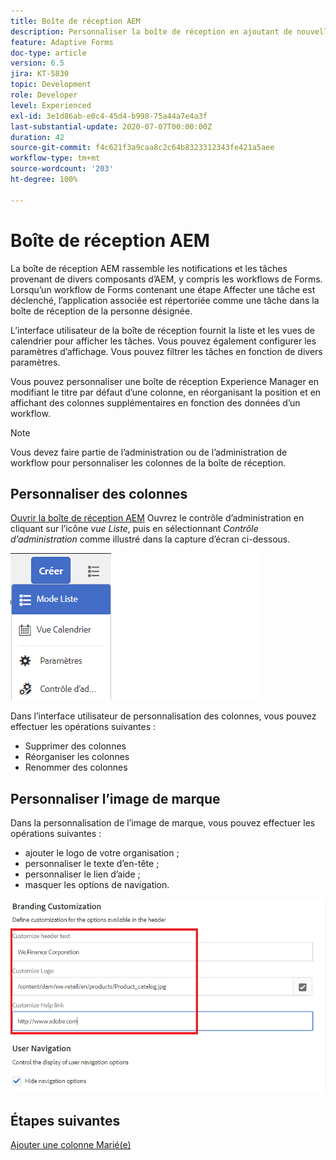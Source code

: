 ```yaml
---
title: Boîte de réception AEM
description: Personnaliser la boîte de réception en ajoutant de nouvelles colonnes en fonction des données de workflow
feature: Adaptive Forms
doc-type: article
version: 6.5
jira: KT-5830
topic: Development
role: Developer
level: Experienced
exl-id: 3e1d86ab-e0c4-45d4-b998-75a44a7e4a3f
last-substantial-update: 2020-07-07T00:00:00Z
duration: 42
source-git-commit: f4c621f3a9caa8c2c64b8323312343fe421a5aee
workflow-type: tm+mt
source-wordcount: '203'
ht-degree: 100%

---
```


# Boîte de réception AEM

La boîte de réception AEM rassemble les notifications et les tâches provenant de divers composants d’AEM, y compris les workflows de Forms. Lorsqu’un workflow de Forms contenant une étape Affecter une tâche est déclenché, l’application associée est répertoriée comme une tâche dans la boîte de réception de la personne désignée.

L’interface utilisateur de la boîte de réception fournit la liste et les vues de calendrier pour afficher les tâches. Vous pouvez également configurer les paramètres d’affichage. Vous pouvez filtrer les tâches en fonction de divers paramètres.

Vous pouvez personnaliser une boîte de réception Experience Manager en modifiant le titre par défaut d’une colonne, en réorganisant la position et en affichant des colonnes supplémentaires en fonction des données d’un workflow.

>[!NOTE]
>
>Vous devez faire partie de l’administration ou de l’administration de workflow pour personnaliser les colonnes de la boîte de réception.

## Personnaliser des colonnes

[Ouvrir la boîte de réception AEM](http://localhost:4502/aem/inbox)
Ouvrez le contrôle d’administration en cliquant sur l’icône _vue Liste_, puis en sélectionnant _Contrôle d’administration_ comme illustré dans la capture d’écran ci-dessous.

![admin-control](assets/open-customization.png)

Dans l’interface utilisateur de personnalisation des colonnes, vous pouvez effectuer les opérations suivantes :

* Supprimer des colonnes
* Réorganiser les colonnes
* Renommer des colonnes

## Personnaliser l’image de marque

Dans la personnalisation de l’image de marque, vous pouvez effectuer les opérations suivantes :

* ajouter le logo de votre organisation ;
* personnaliser le texte d’en-tête ;
* personnaliser le lien d’aide ;
* masquer les options de navigation.

![inbox-branding](assets/branding-customization.PNG)

## Étapes suivantes

[Ajouter une colonne Marié(e)](./add-married-column.md)
